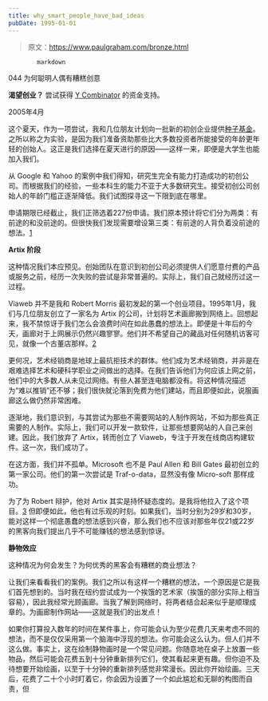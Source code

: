 ```yaml
---
title: why_smart_people_have_bad_ideas
pubDate: 1995-01-01
---
```


> 原文：https://www.paulgraham.com/bronze.html 

            markdown
044 为何聪明人偶有糟糕创意

**渴望创业？** 尝试获得 [Y Combinator](http://ycombinator.com/apply.html) 的资金支持。

2005年4月

这个夏天，作为一项尝试，我和几位朋友计划向一批新的初创企业提供[种子基金](http://ycombinator.com)。之所以称之为实验，是因为我们准备资助那些比大多数投资者所能接受的年龄更年轻的创始人。这正是我们选择在夏天进行的原因——这样一来，即便是大学生也能加入我们。

从 Google 和 Yahoo 的案例中我们得知，研究生完全有能力打造成功的初创公司。而根据我们的经验，一些本科生的能力不亚于大多数研究生。接受初创公司创始人的年龄门槛正逐渐降低。我们试图探寻这一下限到底在哪里。

申请期限已经截止，我们正筛选着227份申请。我们原本预计将它们分为两类：有前途的和没前途的。但很快我们发现需要增设第三类：有前途的人背负着没前途的想法。[1](#why_smart_people_have_bad_ideas_note1)

**Artix 阶段**

这种情况我们本应预见。创始团队在意识到初创公司必须提供人们愿意付费的产品或服务之前，经历一次失败的尝试是非常普遍的。实际上，我们自己就经历过这一过程。

Viaweb 并不是我和 Robert Morris 最初发起的第一个创业项目。1995年1月，我们与几位朋友创立了一家名为 Artix 的公司，计划将艺术画廊搬到网络上。回想起来，我不禁惊讶于我们怎么会浪费时间在如此愚蠢的想法上。即便是十年后的今天，画廊对于上网展示仍然兴趣寥寥。他们并不希望自己的藏品对任何随机访客可见，就像一个古董店那样。[2](#why_smart_people_have_bad_ideas_note2)

更何况，艺术经销商是地球上最抗拒技术的群体。他们成为艺术经销商，并非是在艰难选择艺术和硬科学职业之间做出的选择。在我们告诉他们为何应该上网之前，他们中的大多数人从未见过网络。有些人甚至连电脑都没有。将这种情况描述为“难以推销”还不够；我们很快就沦落到免费为他们建站，而且即便如此，说服画廊这么做仍然非常困难。

逐渐地，我们意识到，与其尝试为那些不需要网站的人制作网站，不如为那些真正需要的人制作。实际上，我们可以开发一款软件，让那些想要网站的人自己来创建。因此，我们放弃了 Artix，转而创立了 Viaweb，专注于开发在线商店构建软件。这一次，我们成功了。

在这方面，我们并不孤单。Microsoft 也不是 Paul Allen 和 Bill Gates 最初创立的第一家公司。他们的第一次尝试是 Traf-o-data，显然没有像 Micro-soft 那样成功。

为了为 Robert 辩护，他对 Artix 其实是持怀疑态度的。是我将他拉入了这个项目。[3](#why_smart_people_have_bad_ideas_note3) 但即便如此，他也有过乐观的时刻。如果我们，当时分别为29岁和30岁，能对这样一个彻底愚蠢的想法感到兴奋，那么我们也不应该对那些年仅21或22岁的黑客向我们提出几乎不可能赚钱的想法感到惊讶。

**静物效应**

这种情况为何会发生？为何优秀的黑客会有糟糕的商业想法？

让我们来看看我们的案例。我们之所以有这样一个糟糕的想法，一个原因是它是我们首先想到的。当时我在纽约尝试成为一个挨饿的艺术家（挨饿的部分实际上相当容易），因此我经常光顾画廊。当我了解到网络时，将两者结合起来似乎是顺理成章的。为画廊制作网站——这就是我们的出发点！

如果你打算投入数年的时间在某件事上，你可能会认为至少花费几天来考虑不同的想法，而不是仅仅采用第一个脑海中浮现的想法。你可能会这么认为。但人们并不这么做。事实上，这在绘制静物画时是一个常见问题。你随意地在桌子上放置一些物品，然后可能会花费五到十分钟重新排列它们，使其看起来更有趣。但你迫不及待想要开始绘画，以至于十分钟的重新排列感觉非常漫长。因此你开始绘画。三天后，花费了二十个小时盯着它，你会因为设置了一个如此尴尬和无聊的构图而自责，但